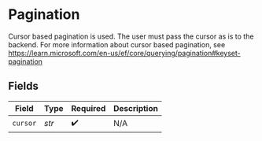 # Pagination

Cursor based pagination is used. The user must pass the cursor as is to the backend.
For more information about cursor based pagination, see
https://learn.microsoft.com/en-us/ef/core/querying/pagination#keyset-pagination



## Fields

| Field              | Type               | Required           | Description        |
| ------------------ | ------------------ | ------------------ | ------------------ |
| `cursor`           | *str*              | :heavy_check_mark: | N/A                |